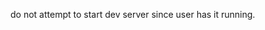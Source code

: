 <!------------------------------------------------------------------------------------
   Add Rules to this file or a short description and have Kiro refine them for you:   
-------------------------------------------------------------------------------------> 

do not attempt to start dev server since user has it running.